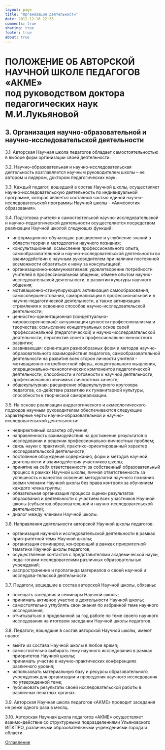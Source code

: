 ```yaml
---
layout: page
title: "Организация деятельности"
date: 2012-12-16 22:35
comments: true
sharing: true
footer: true
about: true
---
```


# ПОЛОЖЕНИЕ ОБ АВТОРСКОЙ НАУЧНОЙ ШКОЛЕ ПЕДАГОГОВ «АКМЕ» <br> под руководством доктора педагогических наук М.И.Лукьяновой

## 3. Организация научно-образовательной и научно-исследовательской деятельности

3.1. Авторская Научная школа педагогов обладает самостоятельностью в выборе форм организации своей деятельности.

3.2. Научно-образовательная и научно-исследовательская деятельность возглавляется научным руководителем школы – ее автором и лидером, доктором педагогических наук.

3.3. Каждый педагог, вошедший в состав Научной школы, осуществляет научно-исследовательскую деятельность по индивидуальной программе, которая является составной частью единой научно-исследовательской программы Научной школы - «Акмеология образования».

3.4. Подготовка учителя к самостоятельной научно-исследовательской и научно-педагогической деятельности осуществляется посредством реализации Научной школой следующих функций:

  - информационно-обучающая: расширение и углубление знаний в области теории и методологии научного познания;
  - консультационная: осмысление профессионального опыта, самообразовательной и научно-исследовательской деятельности во взаимодействии с научным руководителем при наличии постоянной возможности обратиться к нему за консультацией;
  - организационно-коммуникативная: удовлетворение потребности учителей в профессиональном общении, обмене опытом научно-исследовательской деятельности, в развитии культуры научного общения;
  - мотивационно-стимулирующая: активизация самообразования, самосовершенстования, самореализации в профессиональной и в научно-педагогической деятельности, а также активизация стремления к освоению способов научно-исследовательской деятельности;
  - ценностно-ориентационная (концептуально-мировоззренческая): актуализация ценности профессионализма и творчества; осмысление концептуальных основ своей профессиональной (педагогической) и научно-исследовательской деятельности, перспектив своего профессионально-личностного развития;
  - развивающая: ориентация разнообразных форм и методов научно-образовательного взаимодействия педагогов, самообразовательной деятельности на развитие всех сторон личности учителя - мотивационно-потребностной сферы, концептуального мышления, операционально-технологических компонентов педагогической деятельности, способности и готовности к научной деятельности, профессионально значимых личностных качеств;
  - общекультурная: расширение общекультурного кругозора педагогов, со-действие развитию их гуманитарной культуры, способности к творческой самореализации.

3.5. На основе реализации андрагогического и акмеологического подходов научным руководителем обеспечиваются следующие характерные черты научно-образовательной и научно-исследовательской деятельности:

  - недирективный характер обучения;
  - направленность взаимодействия на достижение результатов в исследовании и решении профессионально-личностных проблем;
  - связь науки с практикой, практико-ориентированный характер исследовательской деятельности;
  - постоянное обсуждение содержания, форм и методов научной деятельности и взаимодействия участников школы;
  - принятие на себя ответственности за собственный образовательный процесс в рамках Научной школы, личная ответственность за успешность и качество освоения методологии научного познания всеми членами Научной школы без права контроля за обучением каждого члена группы;
  - обязательная организация процесса оценки результатов образования и деятельности с участием всех участников Научной школы (субъектов образовательной и научно-исследовательской деятельности);
  - диалог между членами Научной школы.

3.6. Направления деятельности авторской Научной школы педагогов:

  - организация научной и исследовательской деятельности в рамках прио-ритетной темы Научной школы;
  - организация семинаров, конференций в рамках приоритетной тематики Научной школы педагогов;
  - осуществление контактов с представителями академической науки, педа-гогами-исследователями различных образовательных учреждений;
  - распространение и пропаганда материалов о своей научной и исследова-тельской деятельности.

3.7. Педагоги, вошедшие в состав авторской Научной школы, обязаны:

  - посещать заседания и семинары Научной школы;
  - принимать активное участие в деятельности Научной школы;
  - самостоятельно углублять свои знания по избранной теме научного исследования;
  - отчитываться о проделанной за год работе по теме своего научного исследования на итоговом заседании Научной школы педагогов.

3.8. Педагоги, вошедшие в состав авторской Научной школы, имеют право: 

  - выйти из состава Научной школы в любое время;
  - самостоятельно выбирать тему научного исследования в рамках приоритетов Научной школы;
  - принимать участие в научно-практических конференциях различного уровня;
  - использовать материальную базу и ресурсы образовательного учреждения для организации и проведения научного исследования по утвержденной теме;
  - публиковать результаты своей исследовательской работы в различных печатных органах.

3.9. Авторская Научная школа педагогов «АКМЕ» проводит заседания не реже одного раза в месяц.

3.10. Авторская Научная школа педагогов «АКМЕ» осуществляет взаимо-действие со структурными подразделениями Ульяновского ИПКПРО, различными образовательными учреждениями города и области.

[Оглавление](/about/philosophy)